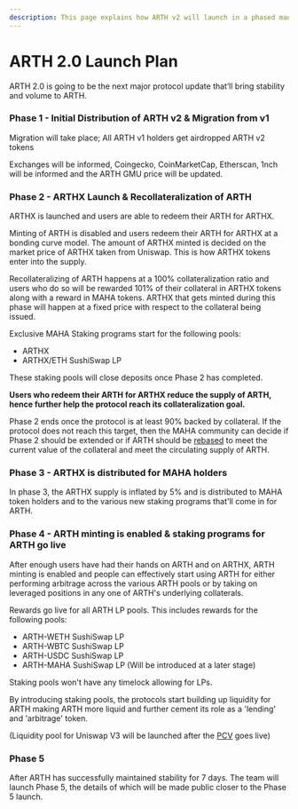 ```yaml
---
description: This page explains how ARTH v2 will launch in a phased manner.
---
```


# ARTH 2.0 Launch Plan

ARTH 2.0 is going to be the next major protocol update that’ll bring stability and volume to ARTH.

### Phase 1 - Initial Distribution of ARTH v2 & Migration from v1

Migration will take place; All ARTH v1 holders get airdropped ARTH v2 tokens

Exchanges will be informed, Coingecko, CoinMarketCap, Etherscan, 1nch will be informed and the ARTH GMU price will be updated. 

### Phase 2 - ARTHX Launch & Recollateralization of ARTH

ARTHX is launched and users are able to redeem their ARTH for ARTHX.

Minting of ARTH is disabled and users redeem their ARTH for ARTHX at a bonding curve model. The amount of ARTHX minted is decided on the market price of ARTHX taken from Uniswap. This is how ARTHX tokens enter into the supply. 

Recollateralizing of ARTH happens at a 100% collateralization ratio and users who do so will be rewarded 101% of their collateral in ARTHX tokens along with a reward in MAHA tokens. ARTHX that gets minted during this phase will happen at a fixed price with respect to the collateral being issued.

Exclusive MAHA Staking programs start for the following pools:

* ARTHX
* ARTHX/ETH SushiSwap LP

These staking pools will close deposits once Phase 2 has completed.

**Users who redeem their ARTH for ARTHX reduce the supply of ARTH, hence further help the protocol reach its collateralization goal.**

Phase 2 ends once the protocol is at least 90% backed by collateral. If the protocol does not reach this target, then the MAHA community can decide if Phase 2 should be extended or if ARTH should be [rebased](arth-201/rebase-mechanism.md) to meet the current value of the collateral and meet the circulating supply of ARTH.

### Phase 3 - ARTHX is distributed for MAHA holders

In phase 3, the ARTHX supply is inflated by 5% and is distributed to MAHA token holders and to the various new staking programs that'll come in for ARTH.

### Phase 4 - ARTH minting is enabled & staking programs for ARTH go live

After enough users have had their hands on ARTH and on ARTHX, ARTH minting is enabled and people can effectively start using ARTH for either performing arbitrage across the various ARTH pools or by taking on leveraged positions in any one of ARTH's underlying collaterals.

Rewards go live for all ARTH LP pools. This includes rewards for the following pools:

* ARTH-WETH SushiSwap LP
* ARTH-WBTC SushiSwap LP
* ARTH-USDC SushiSwap LP
* ARTH-MAHA SushiSwap LP \(Will be introduced at a later stage\)

Staking pools won't have any timelock allowing for LPs.

By introducing staking pools, the protocols start building up liquidity for ARTH making ARTH more liquid and further cement its role as a 'lending' and 'arbitrage' token.

\(Liquidity pool for Uniswap V3 will be launched after the [PCV](arth-201/protocol-controlled-liquidity.md) goes live\)

### Phase 5 

After ARTH has successfully maintained stability for 7 days. The team will launch Phase 5, the details of which will be made public closer to the Phase 5 launch.

